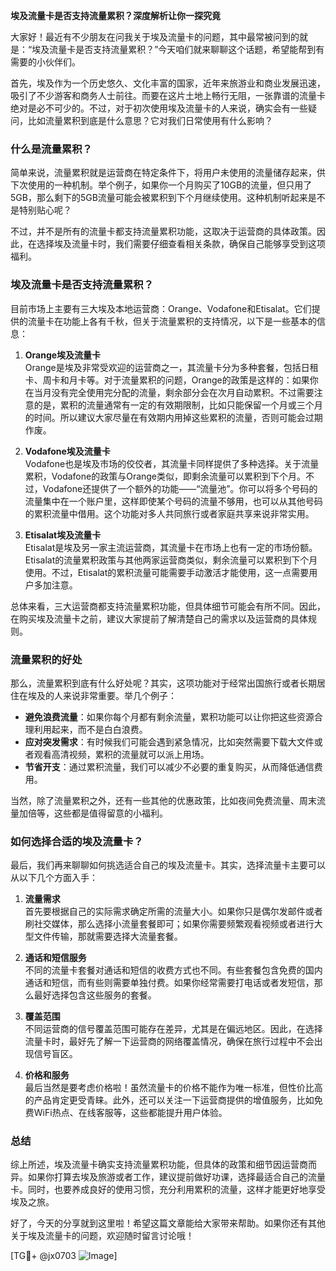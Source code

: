 **埃及流量卡是否支持流量累积？深度解析让你一探究竟**

大家好！最近有不少朋友在问我关于埃及流量卡的问题，其中最常被问到的就是：“埃及流量卡是否支持流量累积？”今天咱们就来聊聊这个话题，希望能帮到有需要的小伙伴们。

首先，埃及作为一个历史悠久、文化丰富的国家，近年来旅游业和商业发展迅速，吸引了不少游客和商务人士前往。而要在这片土地上畅行无阻，一张靠谱的流量卡绝对是必不可少的。不过，对于初次使用埃及流量卡的人来说，确实会有一些疑问，比如流量累积到底是什么意思？它对我们日常使用有什么影响？

### 什么是流量累积？

简单来说，流量累积就是运营商在特定条件下，将用户未使用的流量储存起来，供下次使用的一种机制。举个例子，如果你一个月购买了10GB的流量，但只用了5GB，那么剩下的5GB流量可能会被累积到下个月继续使用。这种机制听起来是不是特别贴心呢？

不过，并不是所有的流量卡都支持流量累积功能，这取决于运营商的具体政策。因此，在选择埃及流量卡时，我们需要仔细查看相关条款，确保自己能够享受到这项福利。

### 埃及流量卡是否支持流量累积？

目前市场上主要有三大埃及本地运营商：Orange、Vodafone和Etisalat。它们提供的流量卡在功能上各有千秋，但关于流量累积的支持情况，以下是一些基本的信息：

1. **Orange埃及流量卡**  
   Orange是埃及非常受欢迎的运营商之一，其流量卡分为多种套餐，包括日租卡、周卡和月卡等。对于流量累积的问题，Orange的政策是这样的：如果你在当月没有完全使用完分配的流量，剩余部分会在次月自动累积。不过需要注意的是，累积的流量通常有一定的有效期限制，比如只能保留一个月或三个月的时间。所以建议大家尽量在有效期内用掉这些累积的流量，否则可能会过期作废。

2. **Vodafone埃及流量卡**  
   Vodafone也是埃及市场的佼佼者，其流量卡同样提供了多种选择。关于流量累积，Vodafone的政策与Orange类似，即剩余流量可以累积到下个月。不过，Vodafone还提供了一个额外的功能——“流量池”。你可以将多个号码的流量集中在一个账户里，这样即使某个号码的流量不够用，也可以从其他号码的累积流量中借用。这个功能对多人共同旅行或者家庭共享来说非常实用。

3. **Etisalat埃及流量卡**  
   Etisalat是埃及另一家主流运营商，其流量卡在市场上也有一定的市场份额。Etisalat的流量累积政策与其他两家运营商类似，剩余流量可以累积到下个月使用。不过，Etisalat的累积流量可能需要手动激活才能使用，这一点需要用户多加注意。

总体来看，三大运营商都支持流量累积功能，但具体细节可能会有所不同。因此，在购买埃及流量卡之前，建议大家提前了解清楚自己的需求以及运营商的具体规则。

### 流量累积的好处

那么，流量累积到底有什么好处呢？其实，这项功能对于经常出国旅行或者长期居住在埃及的人来说非常重要。举几个例子：

- **避免浪费流量**：如果你每个月都有剩余流量，累积功能可以让你把这些资源合理利用起来，而不是白白浪费。
- **应对突发需求**：有时候我们可能会遇到紧急情况，比如突然需要下载大文件或者观看高清视频，累积的流量就可以派上用场。
- **节省开支**：通过累积流量，我们可以减少不必要的重复购买，从而降低通信费用。

当然，除了流量累积之外，还有一些其他的优惠政策，比如夜间免费流量、周末流量加倍等，这些都是值得留意的小福利。

### 如何选择合适的埃及流量卡？

最后，我们再来聊聊如何挑选适合自己的埃及流量卡。其实，选择流量卡主要可以从以下几个方面入手：

1. **流量需求**  
   首先要根据自己的实际需求确定所需的流量大小。如果你只是偶尔发邮件或者刷社交媒体，那么选择小流量套餐即可；如果你需要频繁观看视频或者进行大型文件传输，那就需要选择大流量套餐。

2. **通话和短信服务**  
   不同的流量卡套餐对通话和短信的收费方式也不同。有些套餐包含免费的国内通话和短信，而有些则需要单独付费。如果你经常需要打电话或者发短信，那么最好选择包含这些服务的套餐。

3. **覆盖范围**  
   不同运营商的信号覆盖范围可能存在差异，尤其是在偏远地区。因此，在选择流量卡时，最好先了解一下运营商的网络覆盖情况，确保在旅行过程中不会出现信号盲区。

4. **价格和服务**  
   最后当然是要考虑价格啦！虽然流量卡的价格不能作为唯一标准，但性价比高的产品肯定更受青睐。此外，还可以关注一下运营商提供的增值服务，比如免费WiFi热点、在线客服等，这些都能提升用户体验。

### 总结

综上所述，埃及流量卡确实支持流量累积功能，但具体的政策和细节因运营商而异。如果你打算去埃及旅游或者工作，建议提前做好功课，选择最适合自己的流量卡。同时，也要养成良好的使用习惯，充分利用累积的流量，这样才能更好地享受埃及之旅。

好了，今天的分享就到这里啦！希望这篇文章能给大家带来帮助。如果你还有其他关于埃及流量卡的问题，欢迎随时留言讨论哦！

[TG💪+ @jx0703 ![Image](https://github.com/user-attachments/assets/dbca1d08-cadb-493c-b0ec-ad6f7a83f270)]